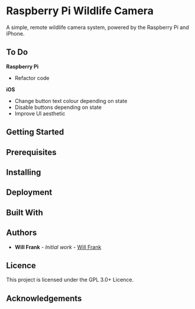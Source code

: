 # Raspberry Pi Wildlife Camera

A simple, remote wildlife camera system, powered by the Raspberry Pi and iPhone. 

## To Do

**Raspberry Pi**
* Refactor code

**iOS**
* Change button text colour depending on state
* Disable buttons depending on state
* Improve UI aesthetic

## Getting Started

## Prerequisites

## Installing

## Deployment

## Built With

## Authors

* **Will Frank** - *Initial work* - [Will Frank](https://github.com/w-frank)

## Licence
This project is licensed under the GPL 3.0+ Licence.

## Acknowledgements